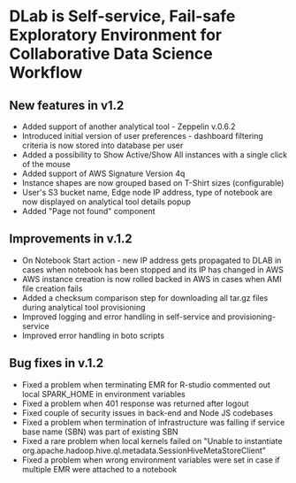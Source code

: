 # DLab is Self-service, Fail-safe Exploratory Environment for Collaborative Data Science Workflow

## New features in v1.2

-	Added support of another analytical tool - Zeppelin v.0.6.2
-	Introduced initial version of user preferences - dashboard filtering criteria is now stored into database per user
-	Added a possibility to Show Active/Show All instances with a single click of the mouse
-	Added support of AWS Signature Version 4q
-	Instance shapes are now grouped based on T-Shirt sizes (configurable)
-	User's S3 bucket name, Edge node IP address, type of notebook are now displayed on analytical tool details popup
-	Added "Page not found" component

## Improvements in v.1.2

-	On Notebook Start action - new IP address gets propagated to DLAB in cases when notebook has been stopped and its IP has changed in AWS
-	AWS instance creation is now rolled backed in AWS in cases when AMI file creation fails
-	Added a checksum comparison step for downloading all tar.gz files during analytical tool provisioning
-	Improved logging and error handling in self-service and provisioning-service
-	Improved error handling in boto scripts 
 
## Bug fixes in v.1.2
 
-	Fixed a problem when terminating EMR for R-studio commented out local SPARK_HOME in environment variables
-	Fixed a problem when 401 response was returned after logout
-	Fixed couple of security issues in back-end and Node JS codebases
-	Fixed a problem when termination of infrastructure was failing if service base name (SBN) was part of existing SBN
-	Fixed a rare problem when local kernels failed on "Unable to instantiate org.apache.hadoop.hive.ql.metadata.SessionHiveMetaStoreClient"
-	Fixed a problem when wrong environment variables were set in case if multiple EMR were attached to a notebook
